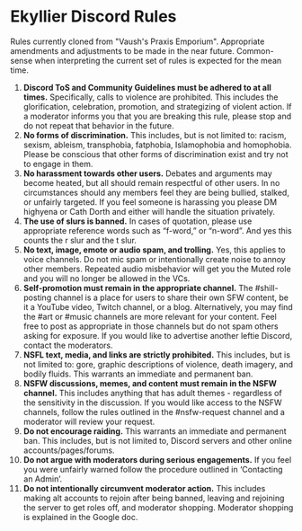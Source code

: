 # Ekyllier Discord Rules

Rules currently cloned from "Vaush's Praxis Emporium". Appropriate amendments and adjustments to be made in the near future.
Common-sense when interpreting the current set of rules is expected for the mean time.
1) **Discord ToS and Community Guidelines must be adhered to at all times.** Specifically, calls to violence are prohibited. This includes the glorification, celebration, promotion, and strategizing of violent action. If a moderator informs you that you are breaking this rule, please stop and do not repeat that behavior in the future.
2) **No forms of discrimination.** This includes, but is not limited to: racism, sexism, ableism, transphobia, fatphobia, Islamophobia and homophobia. Please be conscious that other forms of discrimination exist and try not to engage in them.
3) **No harassment towards other users.** Debates and arguments may become heated, but all should remain respectful of other users. In no circumstances should any members feel they are being bullied, stalked, or unfairly targeted. If you feel someone is harassing you please DM highyena or Cath Dorth and either will handle the situation privately.
4) **The use of slurs is banned.** In cases of quotation, please use appropriate reference words such as “f-word,” or “n-word”. And yes this counts the r slur and the t slur.
5) **No text, image, emote or audio spam, and trolling.** Yes, this applies to voice channels. Do not mic spam or intentionally create noise to annoy other members. Repeated audio misbehavior will get you the Muted role and you will no longer be allowed in the VCs.
6) **Self-promotion must remain in the appropriate channel.** The #shill-posting channel is a place for users to share their own SFW content, be it a YouTube video, Twitch channel, or a blog. Alternatively, you may find the #art or #music channels are more relevant for your content. Feel free to post as appropriate in those channels but do not spam others asking for exposure. If you would like to advertise another leftie Discord, contact the moderators.
7) **NSFL text, media, and links are strictly prohibited.** This includes, but is not limited to: gore, graphic descriptions of violence, death imagery, and bodily fluids. This warrants an immediate and permanent ban.
8) **NSFW discussions, memes, and content must remain in the NSFW channel.** This includes anything that has adult themes - regardless of the sensitivity in the discussion. If you would like access to the NSFW channels, follow the rules outlined in the #nsfw-request channel and a moderator will review your request.
9) **Do not encourage raiding.** This warrants an immediate and permanent ban. This includes, but is not limited to, Discord servers and other online accounts/pages/forums.
10) **Do not argue with moderators during serious engagements.** If you feel you were unfairly warned follow the procedure outlined in ‘Contacting an Admin’.
11) **Do not intentionally circumvent moderator action.** This includes making alt accounts to rejoin after being banned, leaving and rejoining the server to get roles off, and moderator shopping. Moderator shopping is explained in the Google doc.
